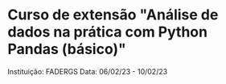 # Curso de extensão "Análise de dados na prática com Python Pandas (básico)"

Instituição: FADERGS
Data: 06/02/23 - 10/02/23
